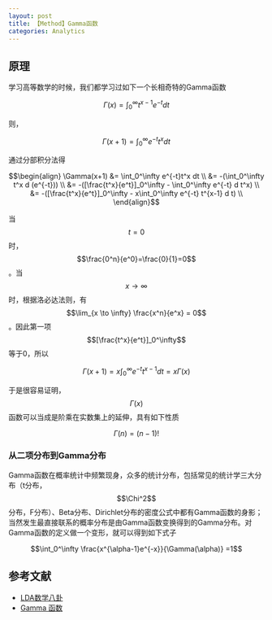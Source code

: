 ```yaml
---
layout: post
title: 【Method】Gamma函数
categories: Analytics
---
```


## 原理

学习高等数学的时候，我们都学习过如下一个长相奇特的Gamma函数

$$\Gamma (x) = \int_0^\infty t^{x-1} e^{-t} dt$$

则，

$$\Gamma (x+1) = \int_0^\infty e^{-t}t^x dt$$

通过分部积分法得

$$\begin{align}
\Gamma(x+1) &= \int_0^\infty e^{-t}t^x dt \\
&= -(\int_0^\infty t^x d (e^{-t})) \\
&= -([\frac{t^x}{e^t}]_0^\infty - \int_0^\infty e^{-t} d t^x) \\
&= -([\frac{t^x}{e^t}]_0^\infty - x\int_0^\infty e^{-t} t^{x-1} d t) \\
\end{align}$$

当$$t=0$$时，$$\frac{0^n}{e^0}=\frac{0}{1}=0$$。当$$x \to \infty$$时，根据洛必达法则，有$$\lim_{x \to \infty} \frac{x^n}{e^x} = 0$$。因此第一项$$[\frac{t^x}{e^t}]_0^\infty$$等于0，所以

$$\Gamma(x+1) = x\int_0^\infty e^{-t} t^{x-1} d t = x\Gamma(x)$$

于是很容易证明，$$\Gamma(x)$$函数可以当成是阶乘在实数集上的延伸，具有如下性质

$$\Gamma(n) = (n-1)!$$

### 从二项分布到Gamma分布

Gamma函数在概率统计中频繁现身，众多的统计分布，包括常见的统计学三大分布（t分布，$$\Chi^2$$分布，F分布）、Beta分布、Dirichlet分布的密度公式中都有Gamma函数的身影；当然发生最直接联系的概率分布是由Gamma函数变换得到的Gamma分布。对Gamma函数的定义做一个变形，就可以得到如下式子

$$\int_0^\infty \frac{x^{\alpha-1}e^{-x}}{\Gamma(\alpha)} =1$$





## 参考文献

- [LDA数学八卦](http://www.flickering.cn/数学之美/2014/06/lda数学八卦lda-文本建模/)
- [Gamma 函数](https://blog.csdn.net/robinsonmhj/article/details/23730389)